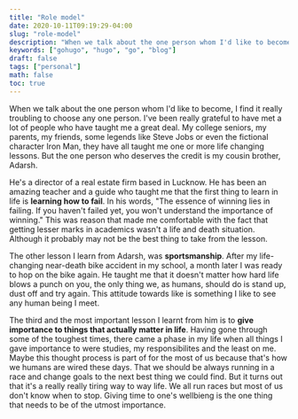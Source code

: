 ```yaml
---
title: "Role model"
date: 2020-10-11T09:19:29-04:00
slug: "role-model"
description: "When we talk about the one person whom I'd like to become, I find it really troubling to choose any one person. I've been really grateful to have met a lot of people who have taught me a great deal. But the one person who deserves the credit is my cousin brother, Adarsh. "
keywords: ["gohugo", "hugo", "go", "blog"]
draft: false
tags: ["personal"]
math: false
toc: true
---
```


When we talk about the one person whom I'd like to become, I find it really troubling to choose any one person. I've been really grateful to have met a lot of people who have taught me a great deal. My college seniors, my parents, my friends, some legends like Steve Jobs or even the fictional character Iron Man, they have all taught me one or more life changing lessons. But the one person who deserves the credit is my cousin brother, Adarsh.

He's a director of a real estate firm based in Lucknow. He has been an amazing teacher and a guide who taught me that the first thing to learn in life is **learning how to fail**. In his words, "The essence of winning lies in failing. If you haven't failed yet, you won't understand the importance of winning." This was reason that made me comfortable with the fact that getting lesser marks in academics wasn't a life and death situation. Although it probably may not be the best thing to take from the lesson.

The other lesson I learn from Adarsh, was **sportsmanship**. After my life-changing near-death bike accident in my school, a month later I was ready to hop on the bike again. He taught me that it doesn't matter how hard life blows a punch on you, the only thing we, as humans, should do is stand up, dust off and try again. This attitude towards like is something I like to see any human being I meet.

The third and the most important lesson I learnt from him is to **give importance to things that actually matter in life**. Having gone through some of the toughest times, there came a phase in my life when all things I gave importance to were studies, my responsibilites and the least on me. Maybe this thought process is part of for the most of us because that's how we humans are wired these days. That we should be always running in a race and change goals to the next best thing we could find. But it turns out that it's a really really tiring way to way life. We all run races but most of us don't know when to stop. Giving time to one's wellbieng is the one thing that needs to be of the utmost importance.
